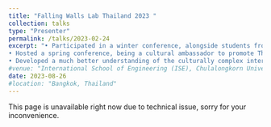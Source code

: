 ```yaml
---
title: "Falling Walls Lab Thailand 2023 "
collection: talks
type: "Presenter"
permalink: /talks/2023-02-24
excerpt: "• Participated in a winter conference, alongside students from top universities across Asia, hosted by Harvard students.<br/>
• Hosted a spring conference, being a cultural ambassador to promote Thailand to Harvard students and delegates from other countries.<br/>
• Developed a much better understanding of the culturally complex international communities and foster cooperative relationships with young leaders from the United States and Asian countries.<br/>"
#venue: "International School of Engineering (ISE), Chulalongkorn University"
date: 2023-08-26
#location: "Bangkok, Thailand"
---
```

This page is unavailable right now due to technical issue, sorry for your inconvenience.